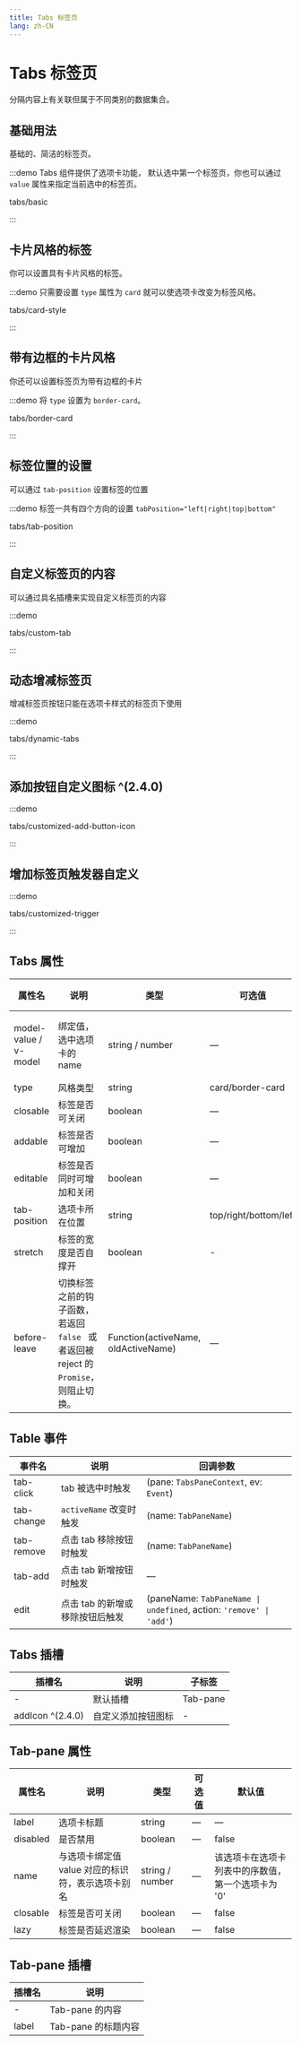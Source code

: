 ```yaml
---
title: Tabs 标签页
lang: zh-CN
---
```


# Tabs 标签页

分隔内容上有关联但属于不同类别的数据集合。

## 基础用法

基础的、简洁的标签页。

:::demo Tabs 组件提供了选项卡功能， 默认选中第一个标签页，你也可以通过 `value` 属性来指定当前选中的标签页。

tabs/basic

:::

## 卡片风格的标签

你可以设置具有卡片风格的标签。

:::demo 只需要设置 `type` 属性为 `card` 就可以使选项卡改变为标签风格。

tabs/card-style

:::

## 带有边框的卡片风格

你还可以设置标签页为带有边框的卡片

:::demo 将 `type` 设置为 `border-card`。

tabs/border-card

:::

## 标签位置的设置

可以通过 `tab-position` 设置标签的位置

:::demo 标签一共有四个方向的设置 `tabPosition="left|right|top|bottom"`

tabs/tab-position

:::

## 自定义标签页的内容

可以通过具名插槽来实现自定义标签页的内容

:::demo

tabs/custom-tab

:::

## 动态增减标签页

增减标签页按钮只能在选项卡样式的标签页下使用

:::demo

tabs/dynamic-tabs

:::

## 添加按钮自定义图标 ^(2.4.0)

:::demo

tabs/customized-add-button-icon

:::

## 增加标签页触发器自定义

:::demo

tabs/customized-trigger

:::

## Tabs 属性

| 属性名                   | 说明                                                          | 类型                                  | 可选值                   | 默认值          |
| --------------------- | ----------------------------------------------------------- | ----------------------------------- | --------------------- | ------------ |
| model-value / v-model | 绑定值，选中选项卡的 name                                             | string / number                     | —                     | 第一个选项卡的 name |
| type                  | 风格类型                                                        | string                              | card/border-card      | —            |
| closable              | 标签是否可关闭                                                     | boolean                             | —                     | false        |
| addable               | 标签是否可增加                                                     | boolean                             | —                     | false        |
| editable              | 标签是否同时可增加和关闭                                                | boolean                             | —                     | false        |
| tab-position          | 选项卡所在位置                                                     | string                              | top/right/bottom/left | top          |
| stretch               | 标签的宽度是否自撑开                                                  | boolean                             | -                     | false        |
| before-leave          | 切换标签之前的钩子函数， 若返回 `false ` 或者返回被 reject 的 ` Promise `，则阻止切换。 | Function(activeName, oldActiveName) | —                     | —            |

## Table 事件

| 事件名        | 说明                 | 回调参数                                                                  |
| ---------- | ------------------ | --------------------------------------------------------------------- |
| tab-click  | tab 被选中时触发         | (pane: `TabsPaneContext`, ev: `Event`)                                |
| tab-change | `activeName` 改变时触发 | (name: `TabPaneName`)                                                 |
| tab-remove | 点击 tab 移除按钮时触发     | (name: `TabPaneName`)                                                 |
| tab-add    | 点击 tab 新增按钮时触发     | —                                                                     |
| edit       | 点击 tab 的新增或移除按钮后触发 | (paneName: `TabPaneName \| undefined`, action: `'remove' \| 'add'`) |

## Tabs 插槽

| 插槽名              | 说明        | 子标签      |
| ---------------- | --------- | -------- |
| -                | 默认插槽      | Tab-pane |
| addIcon ^(2.4.0) | 自定义添加按钮图标 | -        |

## Tab-pane 属性

| 属性名      | 说明                           | 类型              | 可选值 | 默认值                         |
| -------- | ---------------------------- | --------------- | --- | --------------------------- |
| label    | 选项卡标题                        | string          | —   | —                           |
| disabled | 是否禁用                         | boolean         | —   | false                       |
| name     | 与选项卡绑定值 value 对应的标识符，表示选项卡别名 | string / number | —   | 该选项卡在选项卡列表中的序数值，第一个选项卡为 '0' |
| closable | 标签是否可关闭                      | boolean         | —   | false                       |
| lazy     | 标签是否延迟渲染                     | boolean         | —   | false                       |

## Tab-pane 插槽

| 插槽名   | 说明             |
| ----- | -------------- |
| -     | Tab-pane 的内容   |
| label | Tab-pane 的标题内容 |
